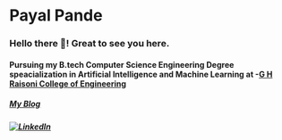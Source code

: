 # Payal Pande
### Hello there 👋! Great to see you here.

#### Pursuing my B.tech Computer Science Engineering Degree speacialization in Artificial Intelligence and Machine Learning at -[G H Raisoni College of Engineering](https://ghrce.raisoni.net/)

##### [My Blog](https://medium.com/@biffergaun111/hifi-ai-4f4e0b06789d)
##### [![LinkedIn](https://img.shields.io/badge/linkedin-%230077B5.svg?style=for-the-badge&logo=linkedin&logoColor=white)](https://www.linkedin.com/in/payal-pande-29109a250)
